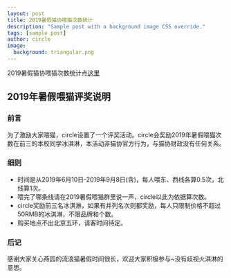 ```yaml
---
layout: post
title: 2019暑假猫协喂猫次数统计
description: "Sample post with a background image CSS override."
tags: [sample post]
author: circle
image:
  background: triangular.png
---
```


2019暑假猫协喂猫次数统计点<a rel="license" href="https://www.icloud.com/numbers/0nyJZTBehLRtJCvE2gPH1_O0Q" target="_blank">这里</a>

## 2019年暑假喂猫评奖说明

### 前言

为了激励大家喂猫，circle设置了一个评奖活动。circle会奖励2019年暑假喂猫次数在前三的本校同学冰淇淋，本活动非猫协官方行为，与猫协财政没有任何关系。<i class="fa fa-weixin"></i>

### 细则

- 时间是从2019年6月10日-2019年9月8日(含)，每人喂东、西线各算0.5次，北线算1次。
- 喂完了哪条线请在2019暑假喂猫群里说一声，circle以此为依据算次数。
- circle奖励前三名冰淇淋，如果有并列名次则都奖励，每人只限制价格不超过50RMB的冰淇淋，不限品牌和个数。
- 购买地点不出北京五环，请客时间待定。

### 后记

感谢大家关心燕园的流浪猫暑假时间很长，欢迎大家积极参与~没有歧视火淇淋的意思。

<object width="100%" height="100%" data="/assets/img/maoxie.pdf" type="application/pdf">
      <param name="src" value="/assets/img/maoxie.pdf">
</object>




<head> 
<script defer src="https://use.fontawesome.com/releases/v5.0.13/js/all.js"></script> 
<script defer src="https://use.fontawesome.com/releases/v5.0.13/js/v4-shims.js"></script> 
</head> 

<link rel="stylesheet" href="https://use.fontawesome.com/releases/v5.0.13/css/all.css">